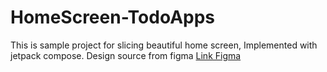 # HomeScreen-TodoApps
This is sample project for slicing beautiful home screen, Implemented with jetpack compose. Design source from figma [Link Figma](https://www.figma.com/community/file/1143575071825582037/task-management-to-do-list-app)
